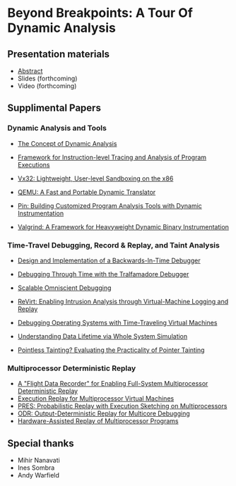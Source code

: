# Beyond Breakpoints: A Tour Of Dynamic Analysis 

## Presentation materials

* [Abstract](https://qconnewyork.com/ny2016/presentation/dynamic-analysis-techniques-understanding-programs)
* Slides (forthcoming)
* Video (forthcoming)

## Supplimental Papers

### Dynamic Analysis and Tools

* [The Concept of Dynamic Analysis](http://research.microsoft.com/en-us/um/people/tball/papers/fse-concept.pdf)
* [Framework for Instruction-level Tracing and Analysis of Program Executions](https://www.usenix.org/legacy/events/vee06/full_papers/p154-bhansali.pdf)

* [Vx32: Lightweight, User-level Sandboxing on the x86](https://pdos.csail.mit.edu/papers/vx32:usenix08/)
* [QEMU: A Fast and Portable Dynamic Translator](http://archives.cse.iitd.ernet.in/~sbansal/csl862-virt/2010/readings/bellard.pdf)
* [Pin: Building Customized Program Analysis Tools with Dynamic Instrumentation](http://www.cs.virginia.edu/kim/courses/cs851/papers/luk05pin.pdf)
* [Valgrind: A Framework for Heavyweight Dynamic Binary Instrumentation](http://valgrind.org/docs/valgrind2007.pdf)

### Time-Travel Debugging, Record & Replay, and Taint Analysis

* [Design and Implementation of a Backwards-In-Time Debugger](http://www.marcusdenker.de/publications/Hofe06aUnstuckNode.pdf)
* [Debugging Through Time with the Tralfamadore Debugger](http://www.dcs.gla.ac.uk/conferences/resolve12/papers/session4_paper1.pdf)
* [Scalable Omniscient Debugging](pleiad.dcc.uchile.cl/papers/2007/pothierAl-oopsla2007.pdf)

* [ReVirt: Enabling Intrusion Analysis through Virtual-Machine Logging and Replay](https://cse.umich.edu/cse/awards/pdfs/ReVirt.pdf)
* [Debugging Operating Systems with Time-Traveling Virtual Machines](https://www.usenix.org/legacy/event/usenix05/tech/general/king/king.pdf)

* [Understanding Data Lifetime via Whole System Simulation](http://benpfaff.org/papers/taint.pdf)
* [Pointless Tainting? Evaluating the Practicality of Pointer Tainting](http://ssrg.nicta.com.au/publications/papers/Slowinska_Bos_09.pdf)

### Multiprocessor Deterministic Replay

* [A "Flight Data Recorder" for Enabling Full-System Multiprocessor Deterministic Replay](https://minds.wisconsin.edu/handle/1793/8664)
* [Execution Replay for Multiprocessor Virtual Machines](http://web.eecs.umich.edu/virtual/papers/dunlap08.pdf)
* [PRES: Probabilistic Replay with Execution Sketching on Multiprocessors](www.cs.columbia.edu/~junfeng/12fa-e6121/papers/pres.pdf)
* [ODR: Output-Deterministic Replay for Multicore Debugging](www.sigops.org/sosp/sosp09/papers/altekar-sosp09.pdf)
* [Hardware-Assisted Replay of Multiprocessor Programs](http://www.cs.cmu.edu/~seth/papers/bacon-wpdd91.pdf)

## Special thanks

* Mihir Nanavati
* Ines Sombra
* Andy Warfield
